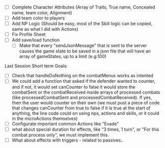 - [ ] Complete Character Attributes (Array of Traits, True name, Concealed name, team color, Alignment)
- [ ] Add team color to players
- [ ] Add NP Logic (Should be easy, most of the Skill logic can be copied, same as what I did with Actions)
- [ ] Fix Profile Sheet
- [ ] Add save/load function
  - [ ] Make that every "sendJsonMessage" that is sent to the server causes the game state to be saved in a json file that will have an array of gameStates, up to a limit (e.g:100)

Last Session Short term Goals:
- [ ] Check that handleDoNothing on the combatMenus works as intented
- [ ] We could add a function that asked if the defender wanted to counter, and if not, it would set canCounter to false it would store the combatSent or the combatReceived inside arrays of processed combats (like processedCombatSent and processedCombatReceived). If yes, then the user would counter on their own (we must pust a piece of code that changes canCounter from true to false if it is true at the start of anything, the line code could on using nps, actions and skills, or it could in the microActions themselves)
- [ ] Configurate important common Actions like "Evade"
- [ ] what about special duration for effects, like "3 times, 1 turn", or "For this combat process only", we must implement this.
- [ ] What about effects with triggers - related to passives..
